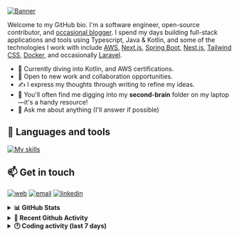 [![Banner](https://raw.githubusercontent.com/wilfriedago/wilfriedago/main/assets/1.png)][website]

Welcome to my GitHub bio. I'm a software engineer, open-source contributor, and [occasional blogger][blog]. I spend my days building full-stack applications and tools using Typescript, Java & Kotlin, and some of the technologies I work with include [AWS](https://aws.amazon.com/fr/), [Next.js](https://nextjs.org/), [Spring Boot](https://spring.io/projects/spring-boot), [Nest.js](https://nestjs.com/), [Tailwind CSS](https://github.com/tailwindlabs/tailwindcss), [Docker](https://www.docker.com/), and occasionally [Laravel](https://laravel.com/).

- 🔭 Currently diving into Kotlin, and AWS certifications.
- 👯 Open to new work and collaboration opportunities.
- ✍️ I express my thoughts through writing to refine my ideas.
- 🧠 You'll often find me digging into my **second-brain** folder on my laptop—it's a handy resource!
- 💬 Ask me about anything (I'll answer if possible)

## 🎨 Languages and tools

[![My skills](https://skillicons.dev/icons?i=typescript,js,nodejs,nest,java,kotlin,spring,python,fastapi,django,aws,docker,vscode,idea,tailwind&perline=15)](https://wilfriedago.dev/about#skills)

## 📫 Get in touch
[![web](https://img.shields.io/badge/WEBSITE-12100E?logo=google-earth&color=282A36)][website]
[![email](https://img.shields.io/badge/MAIL-12100E?logo=mailgun&color=282A36)][mail]
[![linkedin](https://img.shields.io/badge/LINKEDIN-12100E?logo=linkedin&color=282A36)][linkedin]


<details>
  <summary><b>📊 GitHub Stats</b></summary>
	<br/>
	<p align="left">
		<img width="49.5%" src="https://github-readme-stats.vercel.app/api?username=wilfriedago&show_icons=true&count_private=true&title_color=10b981&icon_color=10b981&theme=react&hide_border=true" />
		<img width="49.5%" src="https://streak-stats.demolab.com/?user=wilfriedago&hide_border=true&theme=react&ring=10b981&fire=fff&currStreakNum=fff&sideLabels=10b981&currStreakLabel=10b981&sideNums=fff" />
	</p>
</details>

<details>
  <summary><b>📅 Recent Github Activity</b></summary>
	<br>

<!--RECENT_ACTIVITY:last_update-->
Last Updated: Wednesday, April 30th, 2025, 4:19:11 AM
<!--RECENT_ACTIVITY:last_update_end-->

<!--RECENT_ACTIVITY:start-->
1. ⬆️ Pushed 2 commit(s) to [wilfriedago/dotfiles](https://github.com/wilfriedago/dotfiles)<br>
2. ⭐ Starred [skypilot-org/skypilot](https://github.com/skypilot-org/skypilot)<br>
3. ⭐ Starred [TheBlewish/Automated-AI-Web-Researcher-Ollama](https://github.com/TheBlewish/Automated-AI-Web-Researcher-Ollama)<br>
4. ⭐ Starred [Hamza417/Inure](https://github.com/Hamza417/Inure)<br>
5. ⭐ Starred [CrunchyData/pg_featureserv](https://github.com/CrunchyData/pg_featureserv)<br>
<!--RECENT_ACTIVITY:end-->
</details>

<details>
  <summary><b>🕐 Coding activity (last 7 days)</b></summary>
	<br>

<!--START_SECTION:waka-->

```python
Total Time: 23 hrs 2 mins

Java             12 hrs 38 mins  █████████████▓░░░░░░░░░░░   54.22 %
SQL              3 hrs 15 mins   ███▒░░░░░░░░░░░░░░░░░░░░░   13.99 %
Docker           35 mins         ▓░░░░░░░░░░░░░░░░░░░░░░░░   02.56 %
JavaScript       33 mins         ▓░░░░░░░░░░░░░░░░░░░░░░░░   02.40 %
XML              29 mins         ▓░░░░░░░░░░░░░░░░░░░░░░░░   02.11 %
TypeScript       23 mins         ▒░░░░░░░░░░░░░░░░░░░░░░░░   01.68 %
Text             18 mins         ▒░░░░░░░░░░░░░░░░░░░░░░░░   01.30 %
Other            15 mins         ▒░░░░░░░░░░░░░░░░░░░░░░░░   01.13 %
```

<!--END_SECTION:waka-->
</details>

[website]: https://wilfriedago.dev
[linkedin]: https://linkedin.com/in/wilfriedago
[blog]: https://wilfriedago.dev/blog
[mail]: mailto:me@wilfriedago.dev

